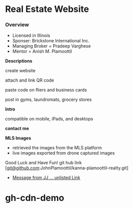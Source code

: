# Real Estate Website

### Overview

- Licensed in Illinois
- Sponser: Brickstone International Inc.
- Managing Broker = Pradeep Varghese
- Mentor = Anish M. Plamoottil

**Descriptions**

create website

attach and link QR code

paste code on fliers and business cards

post in gyms, laundromats, grocery stores

**Intro**

compatible on mobile, iPads, and desktops

**contact me**

**MLS Images**

- retrieved the images from the MLS platform
- live images exported from drone captured images

Good Luck and Have Fun!
git hub link [git@github.com:JohnPlamoottil/kanna-plamoottil-realty.git]

- [Message from JJ ... unlisted Link](...)
# gh-cdn-demo
